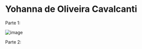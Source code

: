# Yohanna de Oliveira Cavalcanti

Parte 1: 

![image](https://user-images.githubusercontent.com/53948477/126829967-305ee7a1-ff8f-4e79-b21b-d2e301849292.png)

Parte 2:

